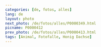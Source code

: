 ```yaml
---
categories: [de, fotos, alles]
lang: de
layout: photo
next_photo: /de/fotos/alles/P0000349.html
picname: P0000412
prev_photo: /de/fotos/alles/P0000413.html
tags: [Animal, Fotofalle, Honig Dachse]
---
```

